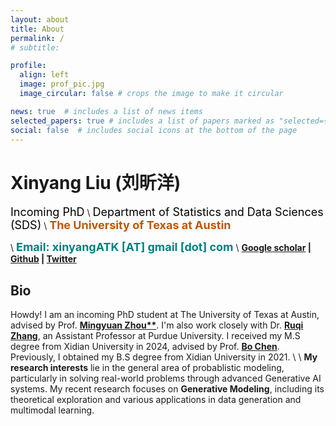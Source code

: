 ```yaml
---
layout: about
title: About
permalink: /
# subtitle: 

profile:
  align: left
  image: prof_pic.jpg
  image_circular: false # crops the image to make it circular

news: true  # includes a list of news items
selected_papers: true # includes a list of papers marked as "selected={true}"
social: false  # includes social icons at the bottom of the page
---
```

# **Xinyang Liu (刘昕洋)** 
<font color="black" size=4 face="">Incoming PhD</font> \\
<font color="black" size=4 face="">Department of Statistics and Data Sciences (SDS)</font> \\
**<font color="BF5701" size=4 face="">The University of Texas at Austin</font>** 

\\
**<font color="Teal" size=4 face="">Email: xinyangATK [AT] gmail [dot] com</font>** 
\\
**[Google scholar](https://scholar.google.com.hk/citations?hl=zh-CN&user=9VtswyYAAAAJ) | [Github](https://github.com/xinyangATK) | [Twitter](https://twitter.com/XinyangATK)**

## **Bio**
Howdy! I am an incoming PhD student at The University of Texas at Austin, advised by Prof. **[Mingyuan Zhou**](https://mingyuanzhou.github.io)**. I'm also work closely with Dr. **[Ruqi Zhang](https://ruqizhang.github.io)**, an Assistant Professor at Purdue University. I received my M.S degree from Xidian University in 2024, advised by Prof. **[Bo Chen](https://web.xidian.edu.cn/bchen/)**. Previously, I obtained my B.S degree from Xidian University in 2021. 
\\
\\
**My research interests** lie in the general area of probablistic modeling, particularly in solving real-world problems through advanced Generative AI systems. 
My recent research focuses on **Generative Modeling**, including its theoretical exploration and various applications in data generation and multimodal learning.

<!-- :fire::fire::fire: <span style="color: red; font-weight: bold; font-size: 18px">Now I'm looking for PhD 25 Fall and here is my [CV](https://xinyangatk.github.io/assets/pdf/LXY_CV.pdf) !</span> -->

<!-- **In addition**, I am also highly interested in 2D & 3D generation, robot learning, planning, and agent learning upon Generative AI. -->

<!-- If you share the same research interests with me, feel free to reach out or add my [WeChat](./assets/img/wechat.jpg). -->



 